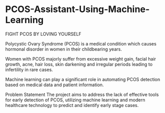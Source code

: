 # PCOS-Assistant-Using-Machine-Learning
FIGHT PCOS BY LOVING YOURSELF

Polycystic Ovary Syndrome (PCOS) is a medical condition which causes hormonal disorder in women in their childbearing years.

Women with PCOS majorly suffer from excessive weight gain, facial hair growth, acne, hair loss, skin darkening and irregular periods leading to infertility in rare cases.

Machine learning can play a significant role in automating PCOS detection based on medical data and patient information.


Problem Statement 
The project aims to address the lack of effective tools for early detection of PCOS, utilizing machine learning and modern healthcare technology to predict and identify early stage cases.
